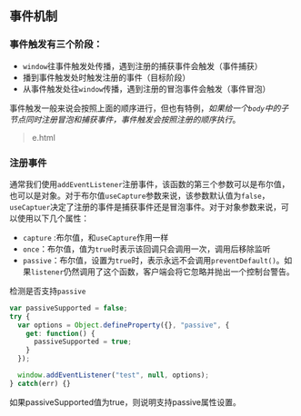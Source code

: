 ## 事件机制  
### 事件触发有三个阶段：  
* `window`往事件触发处传播，遇到注册的捕获事件会触发（事件捕获）  
* 播到事件触发处时触发注册的事件（目标阶段）  
* 从事件触发处往`window`传播，遇到注册的冒泡事件会触发（事件冒泡）  

事件触发一般来说会按照上面的顺序进行，但也有特例，*如果给一个`body`中的子节点同时注册冒泡和捕获事件，事件触发会按照注册的顺序执行*。
> e.html  
### 注册事件  
通常我们使用`addEventListener`注册事件，该函数的第三个参数可以是布尔值，也可以是对象。对于布尔值`useCapture`参数来说，该参数默认值为`false`，`useCaptuer`决定了注册的事件是捕获事件还是冒泡事件。对于对象参数来说，可以使用以下几个属性：  
* `capture` :布尔值，和`useCapture`作用一样  
* `once`：布尔值，值为`true`时表示该回调只会调用一次，调用后移除监听  
* `passive`：布尔值，设置为`true`时，表示永远不会调用`preventDefault()`。如果`listener`仍然调用了这个函数，客户端会将它忽略并抛出一个控制台警告。  

检测是否支持`passive`
```javascript
var passiveSupported = false;
try {
  var options = Object.defineProperty({}, "passive", {
    get: function() {
      passiveSupported = true;
    }
  });

  window.addEventListener("test", null, options);
} catch(err) {}
```
如果passiveSupported值为true，则说明支持passive属性设置。  
